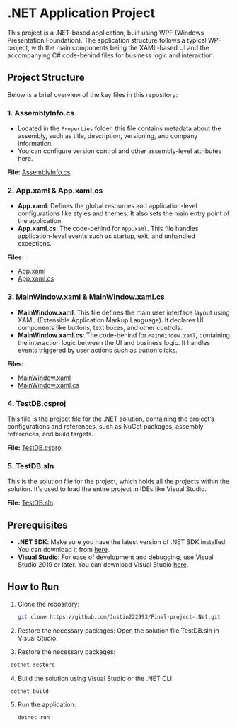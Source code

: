 # .NET Application Project

This project is a .NET-based application, built using WPF (Windows Presentation Foundation). The application structure follows a typical WPF project, with the main components being the XAML-based UI and the accompanying C# code-behind files for business logic and interaction.

## Project Structure

Below is a brief overview of the key files in this repository:

### 1. AssemblyInfo.cs
- Located in the `Properties` folder, this file contains metadata about the assembly, such as title, description, versioning, and company information.
- You can configure version control and other assembly-level attributes here.

**File:** [AssemblyInfo.cs](https://github.com/Justin222993/Final-project-.Net/blob/master/AssemblyInfo.cs)

### 2. App.xaml & App.xaml.cs
- **App.xaml**: Defines the global resources and application-level configurations like styles and themes. It also sets the main entry point of the application.
- **App.xaml.cs**: The code-behind for `App.xaml`. This file handles application-level events such as startup, exit, and unhandled exceptions.

**Files:**
- [App.xaml](https://github.com/Justin222993/Final-project-.Net/blob/master/App.xaml)
- [App.xaml.cs](https://github.com/Justin222993/Final-project-.Net/blob/master/App.xaml.cs)

### 3. MainWindow.xaml & MainWindow.xaml.cs
- **MainWindow.xaml**: This file defines the main user interface layout using XAML (Extensible Application Markup Language). It declares UI components like buttons, text boxes, and other controls.
- **MainWindow.xaml.cs**: The code-behind for `MainWindow.xaml`, containing the interaction logic between the UI and business logic. It handles events triggered by user actions such as button clicks.

**Files:**
- [MainWindow.xaml](https://github.com/Justin222993/Final-project-.Net/blob/master/MainWindow.xaml)
- [MainWindow.xaml.cs](https://github.com/Justin222993/Final-project-.Net/blob/master/MainWindow.xaml.cs)

### 4. TestDB.csproj
This file is the project file for the .NET solution, containing the project’s configurations and references, such as NuGet packages, assembly references, and build targets.

**File:** [TestDB.csproj](https://github.com/Justin222993/Final-project-.Net/blob/master/TestDB.csproj)

### 5. TestDB.sln
This is the solution file for the project, which holds all the projects within the solution. It’s used to load the entire project in IDEs like Visual Studio.

**File:** [TestDB.sln](https://github.com/Justin222993/Final-project-.Net/blob/master/TestDB.sln)

## Prerequisites

- **.NET SDK**: Make sure you have the latest version of .NET SDK installed. You can download it from [here](https://dotnet.microsoft.com/download).
- **Visual Studio**: For ease of development and debugging, use Visual Studio 2019 or later. You can download Visual Studio [here](https://visualstudio.microsoft.com/).

## How to Run

1. Clone the repository:

   ```bash
   git clone https://github.com/Justin222993/Final-project-.Net.git
   ```
2. Restore the necessary packages:
      Open the solution file TestDB.sln in Visual Studio.
3. Restore the necessary packages:
  ```bash
   dotnet restore
  ```
4. Build the solution using Visual Studio or the .NET CLI:
  ```bash
   dotnet build
  ```
5. Run the application:
   ```bash
   dotnet run
